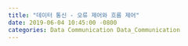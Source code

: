 ```yaml
---
title: "데이터 통신 - 오류 제어와 흐름 제어"
date: 2019-06-04 10:45:00 -0800
categories: Data Communication Data_Communication
---
```


